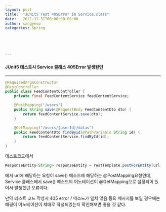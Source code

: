 ```yaml
---
layout: post
title:  "JUnit5 Test 405Error in Service.class"
date:   2021-12-31T00:00:00-00:00
author: sangyeop
categories: Spring





---
```


###  



#### JUnit5 테스트시 Service 클래스 405Error 발생원인

------

```java
@RequiredArgsConstructor
@RestController
public class FeedContentController {
    private final FeedContentService feedContentService;

    @PostMapping("/users")
    public String save(@RequestBody FeedContentDto dto) {
        return feedContentService.save(dto);
    }

    @GetMapping("/users/{userId}/datas")
    public FeedContentDto findByid(@PathVariable String id) {
        return feedContentService.findById(id);
    }
}
```



테스트코드에서

```java
ResponseEntity<String> responseEntity = restTemplate.postForEntity(url, requestDto, String.class);
```

에서 url에 해당하는 요청이 save() 메소드에 해당하는 @PostMapping요청인데, Service 클래스에서 save() 메소드의 어노테이션이 @GetMapping으로 설정되어 있어서 발생했던 오류이다.

만약 테스트 코드 작성시 405 error / 메소드가 일치 않음 등의 메시지를 보일 경우에는 매핑이 어노테이션이 제대로 작성되었는지 확인해보면 좋을 것 같다.